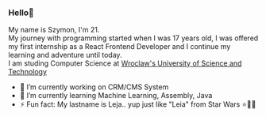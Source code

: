 ### Hello👋

My name is Szymon, I'm 21.<br/>
My journey with programming started when I was 17 years old, I was offered my first internship as a React Frontend Developer and I continue my learning and adventure until today.
<br/>
I am studing Computer Science at [Wroclaw's University of Science and Technology](https://pwr.edu.pl/)
<br/>

- 🔭 I’m currently working on CRM/CMS System
- 🌱 I’m currently learning Machine Learning, Assembly, Java
- ⚡ Fun fact: My lastname is Leja.. yup just like "Leia" from Star Wars ⭐🔫👸
